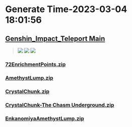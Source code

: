 # Generate Time-2023-03-04 18:01:56

## [Genshin_Impact_Teleport Main](https://github.com/Sam5440/Genshin_Impact_Teleport)

>![](https://komarev.com/ghpvc/?username=done439)
>![](https://komarev.com/ghpvc/?username=done438)
>![](https://komarev.com/ghpvc/?username=done437)

### [72EnrichmentPoints.zip](https://raw.githubusercontent.com/Sam5440/Genshin_Impact_Teleport/download/ManualCollectPoint/Chunk/72EnrichmentPoints.zip)

### [AmethystLump.zip](https://raw.githubusercontent.com/Sam5440/Genshin_Impact_Teleport/download/ManualCollectPoint/Chunk/AmethystLump.zip)

### [CrystalChunk.zip](https://raw.githubusercontent.com/Sam5440/Genshin_Impact_Teleport/download/ManualCollectPoint/Chunk/CrystalChunk.zip)

### [CrystalChunk-The Chasm Underground.zip](https://raw.githubusercontent.com/Sam5440/Genshin_Impact_Teleport/download/ManualCollectPoint/Chunk/CrystalChunk-The%20Chasm%20Underground.zip)

### [EnkanomiyaAmethystLump.zip](https://raw.githubusercontent.com/Sam5440/Genshin_Impact_Teleport/download/ManualCollectPoint/Chunk/EnkanomiyaAmethystLump.zip)

